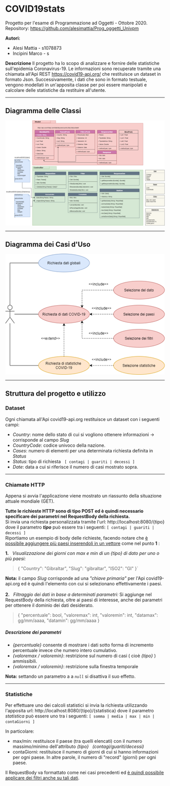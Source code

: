 # COVID19stats
Progetto per l'esame di Programmazione ad Oggetti - Ottobre 2020.
Repository: https://github.com/alesimattia/Prog_oggetti_Univpm

**Autori:** 
- Alesi Mattia - s1078873
- Incipini Marco - s

**Descrizione**
Il progetto ha lo scopo di analizzare e fornire delle statistiche sull'epidemia Coronavirus-19.
Le informazioni sono recuperate tramite una chiamata all'Api REST https://covid19-api.org/  che restituisce un dataset in formato Json.
Successivamente, i dati che sono in formato testuale, vengono modellati in un'apposita classe per poi essere manipolati e calcolare delle statistiche da restituire all'utente.  

---
## Diagramma delle Classi
![diag_classi](/diagramma_classi.png)

---
## Diagramma dei Casi d'Uso
![diag_casi_uso](/diagramma_casi_uso.png)

---
## Struttura del progetto e utilizzo
### Dataset
Ogni chiamata all'Api covid19-api.org restituisce un dataset con i seguenti campi:

- *Country*: nome dello stato di cui si vogliono ottenere informazioni -> corrisponde al campo *Slug* 
- *CountryCode*: codice univoco della nazione.
- *Cases*: numero di elementi per una determinata richiesta definita in &nbsp; *Status*
- *Status*: tipo di richiesta &nbsp; `[ contagi | guariti | decessi ]`
- *Date*: data a cui si riferisce il numero di casi mostrato sopra.

---
### Chiamate HTTP
Appena si avvia l'applicazione viene mostrato un riassunto della situazione attuale mondiale (GET).

**Tutte le richieste HTTP sono di tipo POST ed è quindi necessario specificare dei parametri nel RequestBody della richiesta.**
\
Si invia una richiesta personalizzata tramite l'url:  http://localhost:8080/{tipo}
dove il parametro ***tipo*** può essere tra i seguenti:
`[ contagi | guariti | decessi ]`
\
Riportiamo un esempio di body delle richieste, facendo notare che 
<u>è possibile aggiungere più paesi inserendoli in un vettore</u> come nel punto **1** :

**1.**  &nbsp; *Visualizzazione dei giorni con max e min di un {tipo} di dato per uno o più paesi:*	
>{ 
> "Country": "Gibraltar",
> "Slug": "gibraltar",
> "ISO2": "GI"
> }`

**Nota:** il campo *Slug* corrisponde ad una *"chiave primaria"* per l'Api covid19-api.org ed è quindi l'elemento con cui si selezionano effettivamente i paesi.
\
\
**2.**  &nbsp; *Filtraggio dei dati in base a determinati parametri:*
Si aggiunge nel RequestBody della richiesta, oltre ai paesi di interesse, anche dei parametri per ottenere il dominio dei dati desiderato.

>{
> "percentuale":  bool,
>"valoremax": int,
>"valoremin": int,
>"datamax": gg/mm/aaaa,
>"datamin": gg/mm/aaaa
>}
##### Descrizione dei parametri
* *{percentuale}* consente di mostrare i dati sotto forma di incremento percentuale invece che numero intero cumulativo.
* *{valoremax / valoremin}*: restrizione sul numero di casi ( cioè *{tipo}* ) ammissibili.
* *{valoremax / valoremin}*: restrizione sulla finestra temporale

**Nota:** settando un parametro a a *`null`* si disattiva il suo effetto.

---
### Statistiche
Per effettuare uno dei calcoli statistici si invia la richiesta utilizzando l'apposita url: http://localhost:8080/{tipo}/{statistica}
dove il parametro *statistica* può essere uno tra i seguenti:
`[ somma | media | max | min | contaGiorni ]`

In particolare:
- max/min: restituisce il paese (tra quelli elencati) con il numero massimo/minimo dell'attributo *{tipo} &nbsp; (contagi/guariti/decessi)*
- contaGiorni: restituisce il numero di giorni di cui si hanno informazioni per ogni paese. 
In altre parole, il numero di "record" (giorni) per ogni paese.

Il RequestBody va formattato come nei casi precedenti ed <u>è quindi possibile applicare dei filtri anche su tali dati</u>.
